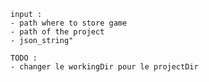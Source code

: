     input :
    - path where to store game
    - path of the project
    - json_string"

    TODO : 
    - changer le workingDir pour le projectDir
